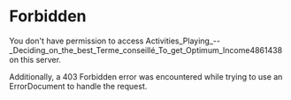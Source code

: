 # Forbidden

You don't have permission to access Activities_Playing_--
_Deciding_on_the_best_Terme_conseillé_To_get_Optimum_Income4861438 on this
server.

Additionally, a 403 Forbidden error was encountered while trying to use an
ErrorDocument to handle the request.

